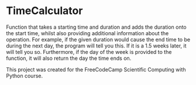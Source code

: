 # TimeCalculator
Function that takes a starting time and duration and adds the duration onto the start time, whilst also providing additional information about the operation. For example, if the given duration would cause the end time to be during the next day, the program will tell you this. If it is a 1.5 weeks later, it will tell you so.
Furthermore, if the day of the week is provided to the function, it will also return the day the time ends on.



This project was created for the FreeCodeCamp Scientific Computing with Python course.
